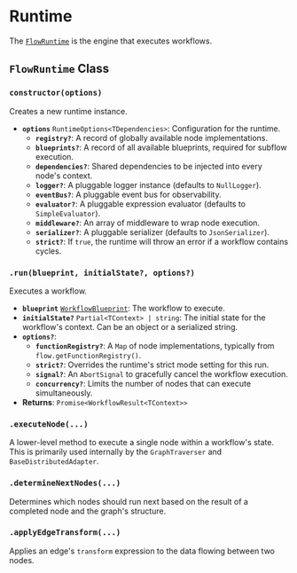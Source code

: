 # Runtime

The [`FlowRuntime`](/api/runtime#flowruntime-class) is the engine that executes workflows.

## `FlowRuntime` Class

### `constructor(options)`

Creates a new runtime instance.

-   **`options`** `RuntimeOptions<TDependencies>`: Configuration for the runtime.
    -   **`registry?`**: A record of globally available node implementations.
    -   **`blueprints?`**: A record of all available blueprints, required for subflow execution.
    -   **`dependencies?`**: Shared dependencies to be injected into every node's context.
    -   **`logger?`**: A pluggable logger instance (defaults to `NullLogger`).
    -   **`eventBus?`**: A pluggable event bus for observability.
    -   **`evaluator?`**: A pluggable expression evaluator (defaults to `SimpleEvaluator`).
    -   **`middleware?`**: An array of middleware to wrap node execution.
    -   **`serializer?`**: A pluggable serializer (defaults to `JsonSerializer`).
    -   **`strict?`**: If `true`, the runtime will throw an error if a workflow contains cycles.

### `.run(blueprint, initialState?, options?)`

Executes a workflow.

-   **`blueprint`** [`WorkflowBlueprint`](/api/flow#workflowblueprint-interface): The workflow to execute.
-   **`initialState?`** `Partial<TContext> | string`: The initial state for the workflow's context. Can be an object or a serialized string.
 -   **`options?`**:
     -   **`functionRegistry?`**: A `Map` of node implementations, typically from `flow.getFunctionRegistry()`.
     -   **`strict?`**: Overrides the runtime's strict mode setting for this run.
     -   **`signal?`**: An `AbortSignal` to gracefully cancel the workflow execution.
     -   **`concurrency?`**: Limits the number of nodes that can execute simultaneously.
-   **Returns**: `Promise<WorkflowResult<TContext>>`

### `.executeNode(...)`

A lower-level method to execute a single node within a workflow's state. This is primarily used internally by the `GraphTraverser` and `BaseDistributedAdapter`.

### `.determineNextNodes(...)`

Determines which nodes should run next based on the result of a completed node and the graph's structure.

### `.applyEdgeTransform(...)`

Applies an edge's `transform` expression to the data flowing between two nodes.
